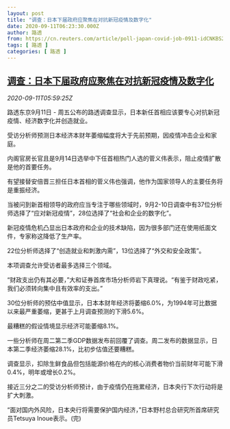 ```yaml
---
layout: post
title: "调查：日本下届政府应聚焦在对抗新冠疫情及数字化"
date: 2020-09-11T06:23:30.000Z
author: 路透
from: https://cn.reuters.com/article/poll-japan-covid-job-0911-idCNKBS2620LY
tags: [ 路透 ]
categories: [ 路透 ]
---
```

<!--1599805410000-->
[调查：日本下届政府应聚焦在对抗新冠疫情及数字化](https://cn.reuters.com/article/poll-japan-covid-job-0911-idCNKBS2620LY)
------

<div>
<div><i>2020-09-11T05:59:25Z</i></div><p>路透东京9月11日 - 周五公布的路透调查显示，日本新任首相应该要专心对抗新冠疫情、经济数字化并创造就业。</p><p>受访分析师预测日本经济本财年萎缩幅度将大于先前预期，因疫情冲击企业和家庭。</p><p>内阁官房长官且是9月14日选举中下任首相热门人选的菅义伟表示，阻止疫情扩散是他的首要任务。</p><p>有望接替安倍晋三担任日本首相的菅义伟也强调，他作为国家领导人的主要任务将是重振经济。</p><p>当被问到新首相领导的政府应当专注于哪些领域时，9月2-10日调查中有37位分析师选择了“应对新冠疫情”，28位选择了“社会和企业的数字化”。</p><p>新冠疫情危机凸显出日本政府和企业的技术缺陷，因为很多部门还在使用纸面文件，专家称这降低了生产率。</p><p>22位分析师选择了“创造就业和刺激内需”，13位选择了“外交和安全政策”。</p><p>本项调查允许受访者最多选择三个领域。</p><p>“财政支出仍有其必要，”大和证券首席市场分析师岩下真理说。“有鉴于财政吃紧，我们必须转向集中且有效率的支出。”</p><p>30位分析师的预估中值显示，日本本财年经济将萎缩6.0%，为1994年可比数据以来最严重萎缩，更甚于上月调查预测的下滑5.6%。</p><p>最糟糕的假设情境显示经济可能萎缩8.1%。</p><p>一些分析师在周二第二季GDP数据发布前回覆了调查。周二发布的数据显示，日本第二季经济萎缩28.1%，比初步估值还要糟糕。</p><p>调查显示，扣除生鲜食品但包括能源价格在内的核心消费者物价当前财年可能下滑0.4%，明年或增长0.2%。</p><p>接近三分之二的受访分析师预计，由于疫情仍在拖累经济，日本央行下次行动将是扩大刺激。</p><p>“面对国内外风险，日本央行将需要保护国内经济，”日本野村总合研究所首席研究员Tetsuya Inoue表示。(完)</p>
</div>
